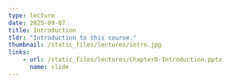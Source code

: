 ```yaml
---
type: lecture
date: 2025-09-07
title: Introduction
tldr: "Introduction to this course."
thumbnail: /static_files/lectures/intro.jpg
links:
    - url: /static_files/lectures/Chapter0-Introduction.pptx
      name: slide
---
```

